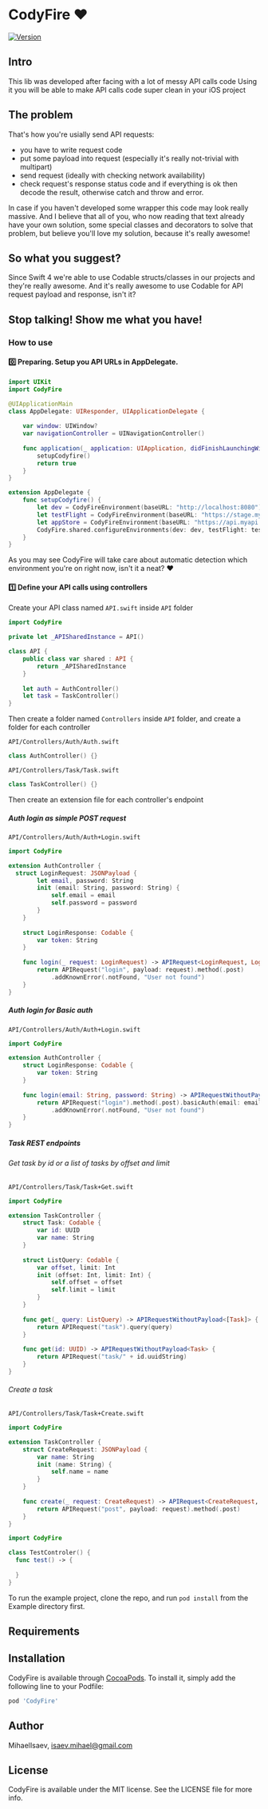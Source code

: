 # CodyFire ❤️

[![Version](https://img.shields.io/cocoapods/v/CodyFire.svg?style=flat)](https://cocoapods.org/pods/CodyFire)

## Intro

This lib was developed after facing with a lot of messy API calls code
Using it you will be able to make API calls code super clean in your iOS project

## The problem

That's how you're usially send API requests:
- you have to write request code
- put some payload into request (especially it's really not-trivial with multipart)
- send request (ideally with checking network availability)
- check request's response status code and if everything is ok then decode the result, otherwise catch and throw and error.

In case if you haven't developed some wrapper this code may look really massive.
And I believe that all of you, who now reading that text already have your own solution, some special classes and decorators to solve that problem, but believe you'll love my solution, because it's really awesome!

## So what you suggest?

Since Swift 4 we're able to use Codable structs/classes in our projects and they're really awesome.
And it's really awesome to use Codable for API request payload and response, isn't it?

## Stop talking! Show me what you have!

### How to use

#### 0️⃣ Preparing. Setup you API URLs in AppDelegate.

```swift
import UIKit
import CodyFire

@UIApplicationMain
class AppDelegate: UIResponder, UIApplicationDelegate {
    
    var window: UIWindow?
    var navigationController = UINavigationController()
    
    func application(_ application: UIApplication, didFinishLaunchingWithOptions launchOptions: [UIApplication.LaunchOptionsKey : Any]? = nil) -> Bool {
        setupCodyfire()
        return true
    }
}

extension AppDelegate {
    func setupCodyfire() {
        let dev = CodyFireEnvironment(baseURL: "http://localhost:8080")
        let testFlight = CodyFireEnvironment(baseURL: "https://stage.myapi.com")
        let appStore = CodyFireEnvironment(baseURL: "https://api.myapi.com")
        CodyFire.shared.configureEnvironments(dev: dev, testFlight: testFlight, appStore: appStore)
    }
}
```

As you may see CodyFire will take care about automatic detection which environment you're on right now, isn't it a neat? ❤️

#### 1️⃣ Define your API calls using controllers

Create your API class named `API.swift` inside `API` folder

```swift
import CodyFire

private let _APISharedInstance = API()

class API {
    public class var shared : API {
        return _APISharedInstance
    }
    
    let auth = AuthController()
    let task = TaskController()
}
```

Then create a folder named `Controllers` inside `API` folder, and create a folder for each controller

`API/Controllers/Auth/Auth.swift`
```swift
class AuthController() {}
```
`API/Controllers/Task/Task.swift`
```swift
class TaskController() {}
```

Then create an extension file for each controller's endpoint

##### Auth login as simple POST request

`API/Controllers/Auth/Auth+Login.swift`
```swift
import CodyFire

extension AuthController {
  struct LoginRequest: JSONPayload {
        let email, password: String
        init (email: String, password: String) {
            self.email = email
            self.password = password
        }
    }
    
    struct LoginResponse: Codable {
        var token: String
    }
  
    func login(_ request: LoginRequest) -> APIRequest<LoginRequest, LoginResponse> {
        return APIRequest("login", payload: request).method(.post)
            .addKnownError(.notFound, "User not found")
    }
}
```

##### Auth login for Basic auth

`API/Controllers/Auth/Auth+Login.swift`
```swift
import CodyFire

extension AuthController {
    struct LoginResponse: Codable {
        var token: String
    }
    
    func login(email: String, password: String) -> APIRequestWithoutPayload<LoginResponse> {
        return APIRequest("login").method(.post).basicAuth(email: email, password: password)
            .addKnownError(.notFound, "User not found")
    }
}
```

##### Task REST endpoints

###### Get task by id or a list of tasks by offset and limit

`API/Controllers/Task/Task+Get.swift`
```swift
import CodyFire

extension TaskController {
    struct Task: Codable {
        var id: UUID
        var name: String
    }
    
    struct ListQuery: Codable {
        var offset, limit: Int
        init (offset: Int, limit: Int) {
            self.offset = offset
            self.limit = limit
        }
    }
    
    func get(_ query: ListQuery) -> APIRequestWithoutPayload<[Task]> {
        return APIRequest("task").query(query)
    }
    
    func get(id: UUID) -> APIRequestWithoutPayload<Task> {
        return APIRequest("task/" + id.uuidString)
    }
}
```

###### Create a task

`API/Controllers/Task/Task+Create.swift`
```swift
import CodyFire

extension TaskController {
    struct CreateRequest: JSONPayload {
        var name: String
        init (name: String) {
            self.name = name
        }
    }
    
    func create(_ request: CreateRequest) -> APIRequest<CreateRequest, Task> {
        return APIRequest("post", payload: request).method(.post)
    }
}
```


```swift
import CodyFire

class TestControler() {
  func test() -> {
  
  }
}

```


To run the example project, clone the repo, and run `pod install` from the Example directory first.

## Requirements

## Installation

CodyFire is available through [CocoaPods](https://cocoapods.org). To install
it, simply add the following line to your Podfile:

```ruby
pod 'CodyFire'
```

## Author

MihaelIsaev, isaev.mihael@gmail.com

## License

CodyFire is available under the MIT license. See the LICENSE file for more info.
